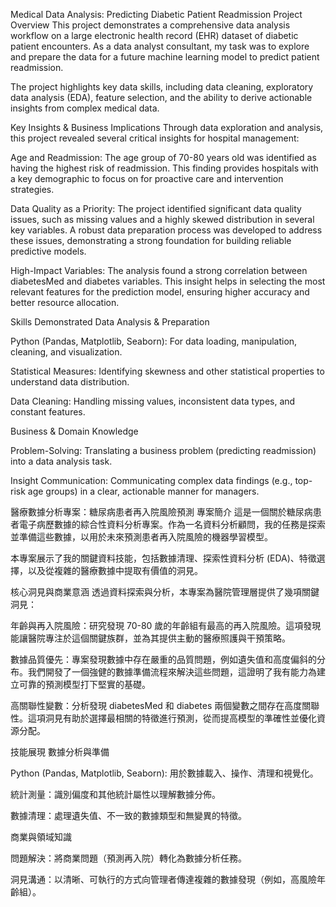 Medical Data Analysis: Predicting Diabetic Patient Readmission
Project Overview
This project demonstrates a comprehensive data analysis workflow on a large electronic health record (EHR) dataset of diabetic patient encounters. As a data analyst consultant, my task was to explore and prepare the data for a future machine learning model to predict patient readmission.

The project highlights key data skills, including data cleaning, exploratory data analysis (EDA), feature selection, and the ability to derive actionable insights from complex medical data.

Key Insights & Business Implications
Through data exploration and analysis, this project revealed several critical insights for hospital management:

Age and Readmission: The age group of 70-80 years old was identified as having the highest risk of readmission. This finding provides hospitals with a key demographic to focus on for proactive care and intervention strategies.

Data Quality as a Priority: The project identified significant data quality issues, such as missing values and a highly skewed distribution in several key variables. A robust data preparation process was developed to address these issues, demonstrating a strong foundation for building reliable predictive models.

High-Impact Variables: The analysis found a strong correlation between diabetesMed and diabetes variables. This insight helps in selecting the most relevant features for the prediction model, ensuring higher accuracy and better resource allocation.

Skills Demonstrated
Data Analysis & Preparation

Python (Pandas, Matplotlib, Seaborn): For data loading, manipulation, cleaning, and visualization.

Statistical Measures: Identifying skewness and other statistical properties to understand data distribution.

Data Cleaning: Handling missing values, inconsistent data types, and constant features.

Business & Domain Knowledge

Problem-Solving: Translating a business problem (predicting readmission) into a data analysis task.

Insight Communication: Communicating complex data findings (e.g., top-risk age groups) in a clear, actionable manner for managers.



醫療數據分析專案：糖尿病患者再入院風險預測
專案簡介
這是一個關於糖尿病患者電子病歷數據的綜合性資料分析專案。作為一名資料分析顧問，我的任務是探索並準備這些數據，以用於未來預測患者再入院風險的機器學習模型。

本專案展示了我的關鍵資料技能，包括數據清理、探索性資料分析 (EDA)、特徵選擇，以及從複雜的醫療數據中提取有價值的洞見。

核心洞見與商業意涵
透過資料探索與分析，本專案為醫院管理層提供了幾項關鍵洞見：

年齡與再入院風險：研究發現 70-80 歲的年齡組有最高的再入院風險。這項發現能讓醫院專注於這個關鍵族群，並為其提供主動的醫療照護與干預策略。

數據品質優先：專案發現數據中存在嚴重的品質問題，例如遺失值和高度偏斜的分布。我們開發了一個強健的數據準備流程來解決這些問題，這證明了我有能力為建立可靠的預測模型打下堅實的基礎。

高關聯性變數：分析發現 diabetesMed 和 diabetes 兩個變數之間存在高度關聯性。這項洞見有助於選擇最相關的特徵進行預測，從而提高模型的準確性並優化資源分配。

技能展現
數據分析與準備

Python (Pandas, Matplotlib, Seaborn): 用於數據載入、操作、清理和視覺化。

統計測量：識別偏度和其他統計屬性以理解數據分佈。

數據清理：處理遺失值、不一致的數據類型和無變異的特徵。

商業與領域知識

問題解決：將商業問題（預測再入院）轉化為數據分析任務。

洞見溝通：以清晰、可執行的方式向管理者傳達複雜的數據發現（例如，高風險年齡組）。

